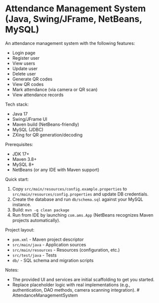 # Attendance Management System (Java, Swing/JFrame, NetBeans, MySQL)

An attendance management system with the following features:
- Login page
- Register user
- View users
- Update user
- Delete user
- Generate QR codes
- View QR codes
- Mark attendance (via camera or QR scan)
- View attendance records

Tech stack:
- Java 17
- Swing/JFrame UI
- Maven build (NetBeans-friendly)
- MySQL (JDBC)
- ZXing for QR generation/decoding

Prerequisites:
- JDK 17+
- Maven 3.8+
- MySQL 8+
- NetBeans (or any IDE with Maven support)

Quick start:
1) Copy `src/main/resources/config.example.properties` to `src/main/resources/config.properties` and update DB credentials.
2) Create the database and run `db/schema.sql` against your MySQL instance.
3) Build: `mvn -q clean package`
4) Run from IDE by launching `com.ams.App` (NetBeans recognizes Maven projects automatically).

Project layout:
- `pom.xml` - Maven project descriptor
- `src/main/java` - Application sources
- `src/main/resources` - Resources (configuration, etc.)
- `src/test/java` - Tests
- `db/` - SQL schema and migration scripts

Notes:
- The provided UI and services are initial scaffolding to get you started.
- Replace placeholder logic with real implementations (e.g., authentication, DAO methods, camera scanning integration).
#   A t t e n d a n c e M a n a g e m e n t S y s t e m  
 